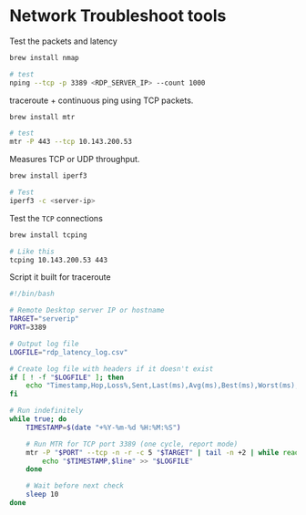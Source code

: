 # Network Troubleshoot tools

Test the packets and latency

```bash
brew install nmap

# test
nping --tcp -p 3389 <RDP_SERVER_IP> --count 1000

```

traceroute + continuous ping using TCP packets.

```bash
brew install mtr

# test
mtr -P 443 --tcp 10.143.200.53

```

Measures TCP or UDP throughput.

```bash
brew install iperf3

# Test
iperf3 -c <server-ip>

```

Test the `TCP` connections

```bash
brew install tcping

# Like this
tcping 10.143.200.53 443

```

Script it built for traceroute

```bash
#!/bin/bash

# Remote Desktop server IP or hostname
TARGET="serverip"
PORT=3389

# Output log file
LOGFILE="rdp_latency_log.csv"

# Create log file with headers if it doesn't exist
if [ ! -f "$LOGFILE" ]; then
    echo "Timestamp,Hop,Loss%,Sent,Last(ms),Avg(ms),Best(ms),Worst(ms),StdDev" > "$LOGFILE"
fi

# Run indefinitely
while true; do
    TIMESTAMP=$(date "+%Y-%m-%d %H:%M:%S")

    # Run MTR for TCP port 3389 (one cycle, report mode)
    mtr -P "$PORT" --tcp -n -r -c 5 "$TARGET" | tail -n +2 | while read line; do
        echo "$TIMESTAMP,$line" >> "$LOGFILE"
    done

    # Wait before next check
    sleep 10
done

```

